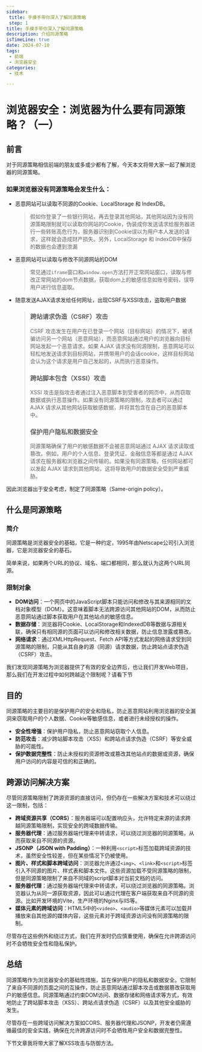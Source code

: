 ```yaml
---
sidebar:
 title: 手摸手带你深入了解同源策略
 step: 1
title: 手摸手带你深入了解同源策略
description: 介绍同源策略
isTimeLine: true
date: 2024-07-10
tags:
 - 前端
 - 浏览器安全
categories:
 - 技术

---
```


# 浏览器安全：浏览器为什么要有同源策略？（一）

## 前言

对于同源策略相信前端的朋友或多或少都有了解，今天本文将带大家一起了解浏览器的同源策略。

### 如果浏览器没有同源策略会发生什么：

* 恶意网站可以读取不同源的Cookie、LocalStorage 和 IndexDB。

  > 假如你登录了一些银行网站，再去登录其他网站，其他网站因为没有同源策略限制就可以读取你网站的Cookie，伪装成你发送请求给服务器进行一些转账高危行为，服务器识别到Cookie误以为用户本人发送的请求，这样就会造成财产损失。另外，LocalStorage 和 IndexDB中保存的数据也会遭到泄漏

* 恶意网站可以读取与修改不同源网站的DOM

  > 常见通过`iframe`窗口和`window.open`方法打开正常网站窗口，读取与修改正常网站的dom节点数据，获取dom上的敏感信息如账号密码，误导用户进行信息盗取。

* 随意发送AJAX请求发给任何网址，出现CSRF与XSSI攻击，盗取用户数据

  > ### 跨站请求伪造（CSRF）攻击
  >
  > CSRF 攻击发生在用户在已登录一个网站（目标网站）的情况下，被诱骗访问另一个网站（恶意网站），而恶意网站通过用户的浏览器向目标网站发起一个恶意请求。如果 AJAX 请求没有同源限制，恶意网站可以轻松地发送请求到目标网站，并携带用户的会话cookie，这样目标网站会认为这个请求是用户自己发起的，从而执行恶意操作。
  >
  > ### 跨站脚本包含（XSSI）攻击
  >
  > XSSI 攻击是指攻击者通过注入恶意脚本到受害者的网页中，从而窃取数据或执行恶意操作。如果没有同源策略的限制，攻击者可以通过 AJAX 请求从其他网站获取敏感数据，并将其包含在自己的恶意脚本中。
  >
  > ### 保护用户隐私和数据安全
  >
  > 同源策略确保了用户的敏感数据不会被恶意网站通过 AJAX 请求读取或篡改。例如，用户的个人信息、登录凭证、金融信息等都是通过 AJAX 请求在服务器和浏览器之间传输的。如果没有同源策略，任何网站都可以发起 AJAX 请求到其他网站，这将导致用户的数据安全受到严重威胁。

因此浏览器出于安全考虑，制定了同源策略（Same-origin policy）。

## 什么是同源策略

### 简介

同源策略是浏览器安全的基础，它是一种约定，1995年由Netscape公司引入浏览器，它是浏览器安全的基石。

简单来说，如果两个URL的协议、域名、端口都相同，那么就认为这两个URL同源。

### 限制对象

* **DOM访问**：一个网页中的JavaScript脚本只能访问和修改与其来源相同的文档对象模型（DOM）。这意味着脚本无法跨源访问其他网站的DOM，从而防止恶意网站通过脚本获取用户在其他站点的敏感信息。
* **数据存储**：浏览器将Cookie、LocalStorage和IndexedDB等数据与源相关联，确保只有相同源的页面可以访问和修改相关数据，防止信息泄露或篡改。
* **网络请求**：通过XMLHttpRequest、Fetch API等方式发起的网络请求受到同源策略的限制，只能从其自身的源（同源）请求数据，防止跨站点请求伪造（CSRF）攻击。

我们发现同源策略为浏览器提供了有效的安全边界后，也让我们开发Web项目，那么我们在开发过程中如何跨越这个限制呢？请看下节

## 目的

同源策略的主要目的是保护用户的安全和隐私，防止恶意网站利用浏览器的安全漏洞来窃取用户的个人数据、Cookie等敏感信息，或者进行未经授权的操作。

* **安全性增强**：保护用户隐私，防止恶意网站窃取个人信息。
* **防范攻击**：减少跨站脚本攻击（XSS）和跨站点请求伪造（CSRF）等安全威胁的可能性。
* **保护数据完整性**：防止未授权的资源修改或篡改其他站点的数据或资源，确保用户访问的内容是可信的和正确的。

## 跨源访问解决方案

尽管同源策略限制了跨源资源的直接访问，但仍存在一些解决方案和技术可以绕过这一限制，包括：

- **跨域资源共享（CORS）**：服务器端可以配置响应头，允许特定来源的请求跨越同源策略限制，实现安全的跨域数据传输。
- **服务器代理**：通过服务器端代理来中转请求，可以绕过浏览器的同源策略，从而获取来自不同源的资源。
- **JSONP（JSON with Padding）**：一种利用`<script>`标签加载跨域资源的技术，虽然安全性较差，但在某些情况下仍被使用。
- **图片、样式和脚本跨域访问**：浏览器允许通过`<img>`、`<link>`和`<script>`标签引入不同源的图片、样式表和脚本文件。这些资源加载不受同源策略的限制，但是同源策略限制了来自不同域的script脚本对当前文档的访问。
- **服务器代理**：通过服务器端代理来中转请求，可以绕过浏览器的同源策略。浏览器认为从同一源获取资源，因此可以通过代理在客户端获取来自不同源的资源。比如开发环境的Vite，生产环境的Nginx与IIS等。
- **媒体元素的跨域访问**：HTML5中的`<video>`、`<audio>`等媒体元素可以加载并播放来自其他源的媒体内容，这些元素对于跨域资源访问没有同源策略的限制。

尽管存在这些例外和绕过方式，我们在开发时仍应慎重使用，确保在允许跨源访问时不会牺牲安全性和隐私保护。



## 总结

同源策略作为浏览器安全的基础性措施，旨在保护用户的隐私和数据安全。它限制了来自不同源的页面之间的互操作，防止恶意网站通过脚本攻击或数据篡改获取用户的敏感信息。同源策略通过约束DOM访问、数据存储和网络请求等方式，有效地防止了跨站脚本攻击（XSS）、跨站点请求伪造（CSRF）以及其他安全威胁的发生。

尽管存在一些跨域访问解决方案如CORS、服务器代理和JSONP，开发者仍需遵循最佳的安全实践，确保在允许跨源访问时不会牺牲用户安全和数据完整性。

下节文章我将带大家了解XSS攻击与防御方法。

